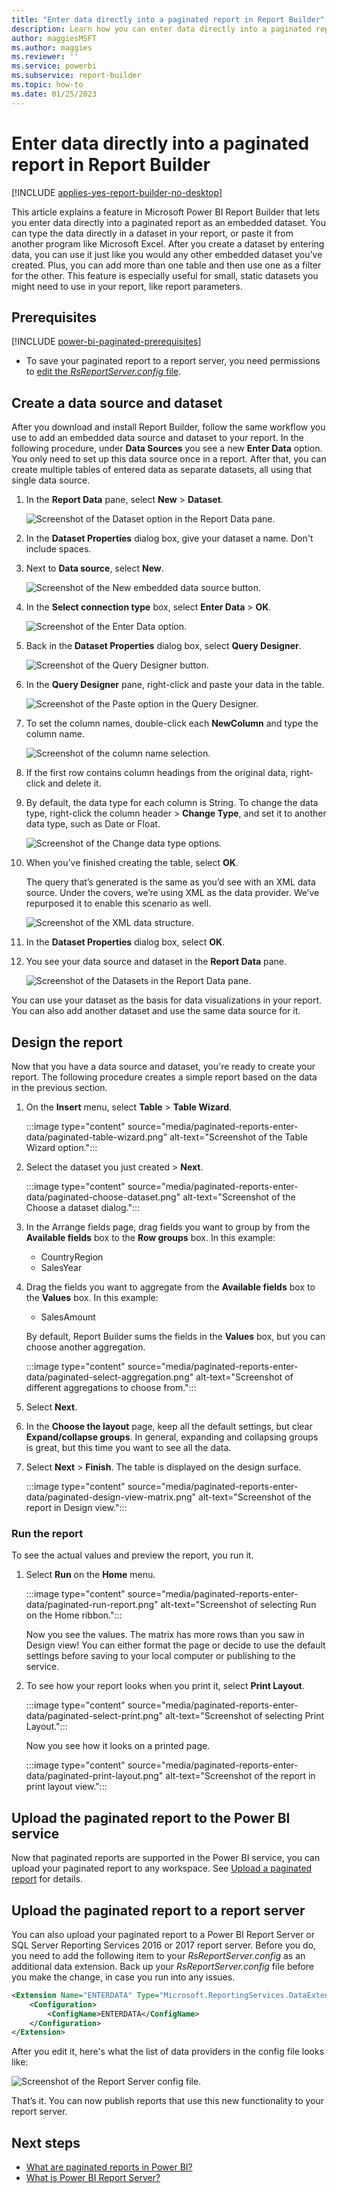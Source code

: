 ```yaml
---
title: "Enter data directly into a paginated report in Report Builder"
description: Learn how you can enter data directly into a paginated report as an embedded dataset in Report Builder. 
author: maggiesMSFT
ms.author: maggies
ms.reviewer: ''
ms.service: powerbi
ms.subservice: report-builder
ms.topic: how-to
ms.date: 01/25/2023
---
```


# Enter data directly into a paginated report in Report Builder

[!INCLUDE [applies-yes-report-builder-no-desktop](../includes/applies-yes-report-builder-no-desktop.md)] 

This article explains a feature in Microsoft Power BI Report Builder that lets you enter data directly into a paginated report as an embedded dataset. You can type the data directly in a dataset in your report, or paste it from another program like Microsoft Excel. After you create a dataset by entering data, you can use it just like you would any other embedded dataset you've created. Plus, you can add more than one table and then use one as a filter for the other. This feature is especially useful for small, static datasets you might need to use in your report, like report parameters.
 
## Prerequisites

[!INCLUDE [power-bi-paginated-prerequisites](../includes/power-bi-paginated-prerequisites.md)]
- To save your paginated report to a report server, you need permissions to [edit the *RsReportServer.config* file](#upload-the-paginated-report-to-a-report-server).

## Create a data source and dataset

After you download and install Report Builder, follow the same workflow you use to add an embedded data source and dataset to your report. In the following procedure, under **Data Sources** you see a new **Enter Data** option. You only need to set up this data source once in a report. After that, you can create multiple tables of entered data as separate datasets, all using that single data source.

1. In the **Report Data** pane, select **New** > **Dataset**.

    ![Screenshot of the Dataset option in the Report Data pane.](media/paginated-reports-enter-data/paginated-new-dataset.png)

1. In the **Dataset Properties** dialog box, give your dataset a name. Don't include spaces. 

2. Next to **Data source**, select **New**.

    ![Screenshot of the New embedded data source button.](media/paginated-reports-enter-data/paginated-new-data-source.png)

1. In the **Select connection type** box, select **Enter Data** > **OK**.

    ![Screenshot of the Enter Data option.](media/paginated-reports-enter-data/paginated-data-source-properties-enter-data.png)

1. Back in the **Dataset Properties** dialog box, select **Query Designer**.

    ![Screenshot of the Query Designer button.](media/paginated-reports-enter-data/paginated-select-query-designer.png)

2. In the **Query Designer** pane, right-click and paste your data in the table.

    ![Screenshot of the Paste option in the Query Designer.](media/paginated-reports-enter-data/paginated-enter-data.png)

1. To set the column names, double-click each **NewColumn** and type the column name.

    ![Screenshot of the column name selection.](media/paginated-reports-enter-data/paginated-column-name.png)

1. If the first row contains column headings from the original data, right-click and delete it.
    
9. By default, the data type for each column is String. To change the data type, right-click the column header > **Change Type**, and set it to another data type, such as Date or Float.

    ![Screenshot of the Change data type options.](media/paginated-reports-enter-data/paginated-data-type.png)

1. When you’ve finished creating the table, select **OK**.  

    The query that’s generated is the same as you’d see with an XML data source. Under the covers, we’re using XML as the data provider.  We’ve repurposed it to enable this scenario as well.

    ![Screenshot of the XML data structure.](media/paginated-reports-enter-data/paginated-xml-data.png)

12. In the **Dataset Properties** dialog box, select **OK**.

13. You see your data source and dataset in the **Report Data** pane.

    ![Screenshot of the Datasets in the Report Data pane.](media/paginated-reports-enter-data/paginated-report-data-pane.png)

You can use your dataset as the basis for data visualizations in your report. You can also add another dataset and use the same data source for it.

## Design the report

Now that you have a data source and dataset, you're ready to create your report. The following procedure creates a simple report based on the data in the previous section.

1. On the **Insert** menu, select **Table** > **Table Wizard**.

    :::image type="content" source="media/paginated-reports-enter-data/paginated-table-wizard.png" alt-text="Screenshot of the Table Wizard option.":::

1. Select the dataset you just created > **Next**.

    :::image type="content" source="media/paginated-reports-enter-data/paginated-choose-dataset.png" alt-text="Screenshot of the Choose a dataset dialog.":::

2. In the Arrange fields page, drag fields you want to group by from the **Available fields** box to the **Row groups** box. In this example:

    - CountryRegion
    - SalesYear

3. Drag the fields you want to aggregate from the **Available fields** box to the **Values** box. In this example:

    - SalesAmount

    By default, Report Builder sums the fields in the **Values** box, but you can choose another aggregation.

    :::image type="content" source="media/paginated-reports-enter-data/paginated-select-aggregation.png" alt-text="Screenshot of different aggregations to choose from.":::
 
1. Select **Next**.

1. In the **Choose the layout** page, keep all the default settings, but clear **Expand/collapse groups**. In general, expanding and collapsing groups is great, but this time you want to see all the data.

5. Select **Next** > **Finish**. The table is displayed on the design surface.

    :::image type="content" source="media/paginated-reports-enter-data/paginated-design-view-matrix.png" alt-text="Screenshot of the report in Design view.":::

### Run the report

To see the actual values and preview the report, you run it.

1. Select **Run** on the **Home** menu.

    :::image type="content" source="media/paginated-reports-enter-data/paginated-run-report.png" alt-text="Screenshot of selecting Run on the Home ribbon.":::

    Now you see the values. The matrix has more rows than you saw in Design view!  You can either format the page or decide to use the default settings before saving to your local computer or publishing to the service.

1. To see how your report looks when you print it, select **Print Layout**.

    :::image type="content" source="media/paginated-reports-enter-data/paginated-select-print.png" alt-text="Screenshot of selecting Print Layout.":::

    Now you see how it looks on a printed page.

    :::image type="content" source="media/paginated-reports-enter-data/paginated-print-layout.png" alt-text="Screenshot of the report in print layout view.":::

## Upload the paginated report to the Power BI service

Now that paginated reports are supported in the Power BI service, you can upload your paginated report to any workspace. See [Upload a paginated report](paginated-reports-save-to-power-bi-service.md) for details.

## Upload the paginated report to a report server

You can also upload your paginated report to a Power BI Report Server or SQL Server Reporting Services 2016 or 2017 report server. Before you do, you need to add the following item to your *RsReportServer.config* as an additional data extension. Back up your *RsReportServer.config* file before you make the change, in case you run into any issues.

```xml
<Extension Name="ENTERDATA" Type="Microsoft.ReportingServices.DataExtensions.XmlDPConnection,Microsoft.ReportingServices.DataExtensions">
    <Configuration>
        <ConfigName>ENTERDATA</ConfigName>
    </Configuration>
</Extension>
```

After you edit it, here's what the list of data providers in the config file looks like:

![Screenshot of the Report Server config file.](media/paginated-reports-enter-data/paginated-report-server-config-file.png)

That’s it. You can now publish reports that use this new functionality to your report server.

## Next steps

- [What are paginated reports in Power BI?](paginated-reports-report-builder-power-bi.md)
- [What is Power BI Report Server?](../report-server/get-started.md)
